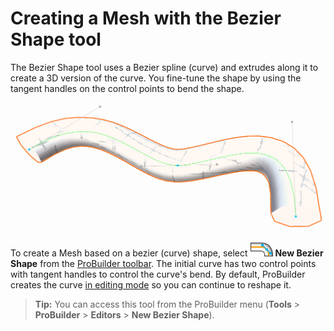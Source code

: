 # Creating a Mesh with the Bezier Shape tool

The Bezier Shape tool uses a Bezier spline (curve) and extrudes along it to create a 3D version of the curve. You fine-tune the shape by using the tangent handles on the control points to bend the shape.

![Default Bezier Shape](images/BezierShape_HeaderImage.png)

To create a Mesh based on a bezier (curve) shape, select ![Bezier Shape icon](images/icons/NewBezierSpline.png) **New Bezier Shape** from the [ProBuilder toolbar](toolbar.md). The initial curve has two control points with tangent handles to control the curve's bend. By default, ProBuilder creates the curve [in editing mode](bezier.md) so you can continue to reshape it.

> **Tip:** You can access this tool from the ProBuilder menu (**Tools** > **ProBuilder** > **Editors** > **New Bezier Shape**).

